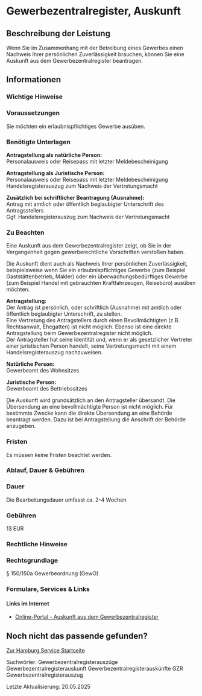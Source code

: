




Gewerbezentralregister, Auskunft
================================

Beschreibung der Leistung
-------------------------

Wenn Sie im Zusammenhang mit der Betreibung eines Gewerbes einen Nachweis Ihrer persönlichen Zuverlässigkeit brauchen, können Sie eine Auskunft aus dem Gewerbezentralregister beantragen.

Informationen
-------------

### Wichtige Hinweise

### Voraussetzungen

Sie möchten ein erlaubnispflichtiges Gewerbe ausüben.

### Benötigte Unterlagen

**Antragstellung als natürliche Person:**  
Personalausweis oder Reisepass mit letzter Meldebescheinigung

**Antragstellung als Juristische Person:**  
Personalausweis oder Reisepass mit letzter Meldebescheinigung  
Handelsregisterauszug zum Nachweis der Vertretungsmacht

**Zusätzlich bei schriftlicher Beantragung (Ausnahme):**  
Antrag mit amtlich oder öffentlich beglaubigter Unterschrift des Antragsstellers  
Ggf. Handelsregisterauszug zum Nachweis der Vertretungsmacht

### Zu Beachten

Eine Auskunft aus dem Gewerbezentralregister zeigt, ob Sie in der Vergangenheit gegen gewerberechtliche Vorschriften verstoßen haben.  
  
Die Auskunft dient auch als Nachweis Ihrer persönlichen Zuverlässigkeit, beispielsweise wenn Sie ein erlaubnispflichtiges Gewerbe (zum Beispiel Gaststättenbetrieb, Makler) oder ein überwachungsbedürftiges Gewerbe (zum Beispiel Handel mit gebrauchten Kraftfahrzeugen, Reisebüro) ausüben möchten.   
  
**Antragstellung:**  
Der Antrag ist persönlich, oder schriftlich (Ausnahme) mit amtlich oder öffentlich beglaubigter Unterschrift, zu stellen.  
Eine Vertretung des Antragstellers durch einen Bevollmächtigten (z.B. Rechtsanwalt, Ehegatten) ist nicht möglich. Ebenso ist eine direkte Antragstellung beim Gewerbezentralregister nicht möglich.  
Der Antragsteller hat seine Identität und, wenn er als gesetzlicher Vertreter einer juristischen Person handelt, seine Vertretungsmacht mit einem Handelsregisterauszug nachzuweisen.  
  
**Natürliche Person:**  
Gewerbeamt des Wohnsitzes  
  
**Juristische Person:**  
Gewerbeamt des Bettriebssitzes  
  
Die Auskunft wird grundsätzlich an den Antragsteller übersandt. Die Übersendung an eine bevollmächtigte Person ist nicht möglich. Für bestimmte Zwecke kann die direkte Übersendung an eine Behörde beantragt werden. Dazu ist bei Antragstellung die Anschrift der Behörde anzugeben.

### Fristen

Es müssen keine Fristen beachtet werden.

### Ablauf, Dauer & Gebühren

### Dauer

Die Bearbeitungsdauer umfasst ca. 2-4 Wochen

### Gebühren

13 EUR

### Rechtliche Hinweise

### Rechtsgrundlage

§ 150/150a Gewerbeordnung (GewO)

### Formulare, Services & Links

#### Links im Internet

* [Online-Portal - Auskunft aus dem Gewerbezentralregister](https://www.fuehrungszeugnis.bund.de/ffw/form/display.do?%24context=D5324FB16F07ACD8FC63)

Noch nicht das passende gefunden?
---------------------------------

 [Zur Hamburg Service Startseite](/service/)

Suchwörter: Gewerbezentralregisterauszüge Gewerbezentralregisterauskunft Gewerbezentralregisterauskünfte GZR Gewerbezentralregisterauszug

Letzte Aktualisierung: 20.05.2025

